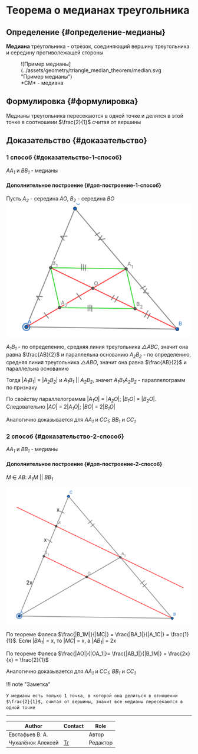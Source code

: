 # Теорема о медианах треугольника

## Определение {#определение-медианы}

**Медиана** треугольника - отрезок, соединяющий вершину треугольника и середину противолежащей стороны

<figure markdown="span">
    ![Пример медианы](../assets/geometry/triangle_median_theorem/median.svg "Пример медианы")
    <figcaption>*CM* - медиана</figcaption>
</figure>

## Формулировка {#формулировка}

Медианы треугольника пересекаются в одной точке и делятся в этой точке в соотношеии $\frac{2}{1}$ считая от вершины

## Доказательство {#доказательство}

### 1 способ {#доказательство-1-способ}

*AA<sub>1</sub>* и *BB<sub>1</sub>* - медианы

#### Дополнительное построение {#доп-построение-1-способ}

Пусть *A<sub>2</sub>* - середина *AO*, *B<sub>2</sub>* - середина *BO*
![Дополнительное построение](../assets/geometry/triangle_median_theorem/variant1.svg "Дополнительное построение")

*A<sub>1</sub>B<sub>1</sub>* - по определению, средняя линия треугольника *△ABC*, значит она равна $\frac{AB}{2}$ и параллельна основанию
*A<sub>2</sub>B<sub>2</sub>* - по определению, средняя линия треугольника *△ABO*, значит она равна $\frac{AB}{2}$ и параллельна основанию

Тогда |*A<sub>1</sub>B<sub>1</sub>*| = |*A<sub>2</sub>B<sub>2</sub>*| и *A<sub>1</sub>B<sub>1</sub>* || *A<sub>2</sub>B<sub>2</sub>*, значит *A<sub>1</sub>B<sub>1</sub>A<sub>2</sub>B<sub>2</sub>* - параллелограмм по признаку

По свойству параллелограмма |*A<sub>1</sub>O*| = |*A<sub>2</sub>O*|; |*B<sub>1</sub>O*| = |*B<sub>2</sub>O*|. Следовательно |*AO*| = 2|*A<sub>1</sub>O*|; |*BO*| = 2|*B<sub>1</sub>O*|

Аналогично доказывается для *AA<sub>1</sub>* и *CC<sub>1</sub>*; *BB<sub>1</sub>* и *CC<sub>1</sub>*

### 2 способ {#доказательство-2-способ}

*AA<sub>1</sub>* и *BB<sub>1</sub>* - медианы

#### Дополнительное построение {#доп-построение-2-способ}

*M* ∈ *AB*:  *A<sub>1</sub>M* || *BB<sub>1</sub>*

![Дополнительное построение](../assets/geometry/triangle_median_theorem/variant2.svg "Дополнительное построение")

По теореме Фалеса $\frac{|B_1M|}{|MC|} = \frac{|BA_1|}{|A_1C|} = \frac{1}{1}$. Если |*BA<sub>1</sub>*| = x, то |*MC*| = x, а |*AB<sub>1</sub>*| = 2x

По теореме Фалеса $\frac{|AO|}{|OA_1|}= \frac{|AB_1|}{|B_1M|} = \frac{2x}{x} = \frac{2}{1}$ 

Аналогично доказывается для *AA<sub>1</sub>* и *CC<sub>1</sub>*; *BB<sub>1</sub>* и *CC<sub>1</sub>*


!!! note "Заметка"

    У медианы есть только 1 точка, в которой она делиться в отношении $\frac{2}{1}$, считая от вершины, значит все медианы пересекаются в одной точке

---
| Author            | Contact                       | Role     |
| ----------------- | ----------------------------- | -------- |
| Евстафьев В. A.   |                               | Автор    |
| Чухалёнок Алексей | [Тг](https://t.me/AlexeyRoot) | Редактор |